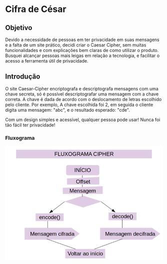 # Cifra de César

## Objetivo
Devido a necessidade de pessoas em ter privacidade em suas mensagens e a falta de um site prático,
decidi criar o Caesar Cipher, sem muitas funcionalidades e com explicações bem claras de como utilizar
o produto. Busquei alcançar pessoas mais leigas em relação a tecnologia, e facilitar o acesso a 
ferramenta útil de privacidade.

## Introdução
O site Caesar-Cipher encriptografa e descriptografa mensagens com uma chave secreta, só é possível
descriptografar uma mensagem com a chave correta.
A chave é dada de acordo com o deslocamento de letras escolhido pelo cliente. Por exemplo, A chave
escolhida foi 2, em seguida o cliente digita uma mensagem: "abc", e o resultado esperado: "cde".

Com um design simples e acessível, qualquer pessoa pode usar!
Nunca foi tão fácil ter privacidade!

### Fluxograma
![fluxograma-cipher](https://raw.githubusercontent.com/renata-ps-santos/caesar-cipher/5494bb7ec673ac897fb256f4b41b19eecba7911e/fluxograma.png)

